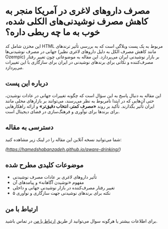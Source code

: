 # مصرف داروهای لاغری در آمریکا منجر به کاهش مصرف نوشیدنی‌های الکلی شده، خوب به ما چه ربطی داره؟

این مخزن شامل کد HTML مربوط به یک پست وبلاگی است که به بررسی تأثیر ترندهای جهانی در مصرف نوشیدنی‌ها (مانند کاهش مصرف الکل به دلیل داروهای لاغری نظیر Ozempic) بر بازار نوشیدنی ایران می‌پردازد. این مقاله به موضوعاتی چون تغییر رفتار مصرف‌کننده و نکاتی برای برندهای نوشیدنی در ایران برای سازگاری با این تغییرات می‌پردازد.

## درباره این پست

این مقاله به دنبال پاسخ به این سؤال است که چگونه تغییرات جهانی در عادات نوشیدن، حتی آن‌هایی که در ابتدا نامربوط به نظر می‌رسند، می‌توانند بر بازارهای محلی مانند ایران تأثیر بگذارند. تأکید بر روند **«مصرف کمتر، انتخاب دقیق‌تر»** و ارائه راهکارهایی برای برندها برای نوآوری و فرهنگ‌سازی در فضای دیجیتال است.

## دسترسی به مقاله

شما می‌توانید نسخه آنلاین این مقاله را در لینک زیر مشاهده کنید:

*(https://hamedshabanzadeh.github.io/aware-drinking/)*

## موضوعات کلیدی مطرح شده

* تأثیر داروهای لاغری بر عادات مصرف نوشیدنی
* مفهوم «نوشیدن آگاهانه» و پیامدهای آن
* تغییر رفتار مصرف‌کننده در بازار نوشیدنی جهانی و داخلی
* ۵ نکته برای برندهای نوشیدنی جهت سازگاری و نوآوری

## ارتباط با من

برای اطلاعات بیشتر یا هرگونه سوال می‌توانید از طریق [ارتباط با من](https://linktr.ee/hamed.shabanzadeh) در تماس باشید.
